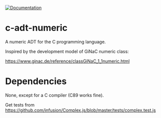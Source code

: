 [![Documentation](https://github.com/padawanphysicist/c-adt-numeric/actions/workflows/doxygen-gh-pages.yml/badge.svg)](https://github.com/padawanphysicist/c-adt-numeric/actions/workflows/doxygen-gh-pages.yml)

# c-adt-numeric

A numeric ADT for the C programming language.

Inspired by the development model of GiNaC numeric class:

https://www.ginac.de/reference/classGiNaC_1_1numeric.html

# Dependencies

None, except for a C compiler (C89 works fine).



Get tests from
https://github.com/infusion/Complex.js/blob/master/tests/complex.test.js

